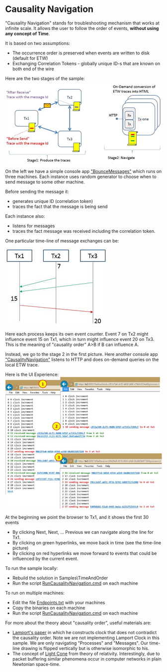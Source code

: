 # Causality Navigation

"Causality Navigation" stands for troubleshooting mechanism that works at infinite scale. It allows the user to follow the order of events,  **without using any concept of Time**.

It is based on two assumptions:

* The occurrence order is preserved when events are written to disk (default for ETW)
* Exchanging Correlation Tokens - globally unique ID-s that are known on both end of the wire

Here are the two stages of the sample:
![CausalityNavigation.jpg](CausalityNavigation.jpg)

On the left we have a simple console app ["BounceMessages"](../BounceMessages/Program.cs) which runs on three machines. Each instance uses random generator to choose when to send message to some other machine. 

Before sending the message it:

* generates unique ID (correlation token)
* traces the fact that the message is being send

Each instance also:

* listens for messages
* traces the fact message was received including the correlation token. 

One particular time-line of message exchanges can be:

![SequenceDiagram.JPG](SequenceDiagram.JPG)

Here each process keeps its own event counter. Event 7 on Tx2 might influence event 15 on Tx1, which in turn might influence event 20 on Tx3. This is the meaning of "causality order" A>B if B can influence A. 

Instead, we go to the stage 2 in the first picture. Here another console app ["CausalityNavigation"](Program.cs) listens to HTTP and does on-demand queries on the local ETW trace.

Here is the UI Experience:
![CausalityNavigationUI.jpg](CausalityNavigationUI.jpg)

At the beginning we point the browser to Tx1, and it shows the first 30 events

* By clicking Next, Next, ... Previous we can navigate along the line for Tx1. 
* By clicking on green hyperlinks, we move back in time (see the time-line picture)
* By clicking on red hyperlinks we move forward to events that could be influenced by the current event.

To run the sample locally:

* Rebuild the solution in Samples\TimeAndOrder
* Run the script [RunCausalityNavigation.cmd](RunCausalityNavigation.cmd) on each machine

To run on multiple machines:

* Edit the file [Endpoints.txt](../BounceMessages/EndPoints.txt) with your machines
* Copy the binaries on each machine
* Run the script [RunCausalityNavigation.cmd](RunCausalityNavigation.cmd) on each machine

For more about the theory about "causality order", useful materials are: 

* [Lamport's paper](http://research.microsoft.com/en-us/um/people/lamport/pubs/time-clocks.pdf) in which he constructs clock that does not contradict the causality order. Note we are not implementing Lamport Clock in this sample. We are only navigating "Processes" and "Messages". Our time-line drawing is flipped vertically but is otherwise isomorphic to his.
* The concept of [Light Cone](http://en.wikipedia.org/wiki/Light_cone) from theory of relativity. Interestingly, due to packet buffering similar phenomena occur in computer networks in plain Newtonian space-time.